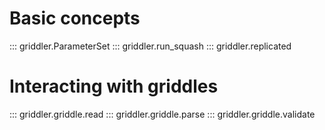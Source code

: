 # Basic concepts

::: griddler.ParameterSet
::: griddler.run_squash
::: griddler.replicated

# Interacting with griddles

::: griddler.griddle.read
::: griddler.griddle.parse
::: griddler.griddle.validate
